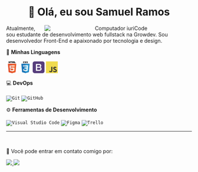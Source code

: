 <h1 align="center">👋 Olá, eu sou Samuel Ramos</h1>

<p align="center">
  <img src="https://raw.githubusercontent.com/MicaelliMedeiros/micaellimedeiros/master/image/computer-illustration.png" min-width="400px" max-width="400px" width="400px" align="right" alt="Computador iuriCode">
</p>

<p align="left">
  Atualmente, sou estudante de desenvolvimento web fullstack na Growdev.
  Sou desenvolvedor Front-End e apaixonado por tecnologia e design.
</p>

<p align="left">
  🚀 <strong>Minhas Linguagens</strong> <br><br>
  <code><img height="32" src="https://raw.githubusercontent.com/github/explore/80688e429a7d4ef2fca1e82350fe8e3517d3494d/topics/html/html.png" alt="HTML5"/></code>
  <code><img height="32" src="https://raw.githubusercontent.com/github/explore/80688e429a7d4ef2fca1e82350fe8e3517d3494d/topics/css/css.png" alt="CSS"/></code>
  <code><img height="32" src="https://raw.githubusercontent.com/github/explore/80688e429a7d4ef2fca1e82350fe8e3517d3494d/topics/bootstrap/bootstrap.png" alt="Bootstrap"/></code>
  <code><img height="32" src="https://raw.githubusercontent.com/github/explore/80688e429a7d4ef2fca1e82350fe8e3517d3494d/topics/javascript/javascript.png" alt="Javascript"/></code>
</p>

<p align="left">
  💻 <strong>DevOps</strong> <br><br>
  <code><img height="32" src="https://img.shields.io/badge/-Git-333333?style=flat&logo=git" alt="Git"/></code>
  <code><img height="32" src="https://img.shields.io/badge/-GitHub-333333?style=flat&logo=github" alt="GitHub"/></code>
</p>

<p align="left">
  ⚙️ <strong>Ferramentas de Desenvolvimento</strong> <br><br>
  <code><img height="32" src="https://img.shields.io/badge/-Visual%20Studio%20Code-333333?style=flat&logo=visual-studio-code&logoColor=007ACC" alt="Visual Studio Code"/></code>
  <code><img height="32" src="https://img.shields.io/badge/-Figma-333333?style=flat&logo=figma&logoColor=007ACC" alt="Figma"/></code>
  <code><img height="32" src="https://img.shields.io/badge/-Trello-333333?style=flat&logo=trello&logoColor=007ACC" alt="Trello"/></code>
</p>

<hr>
<br>

<p align="left">
  💌 Você pode entrar em contato comigo por:
</p>

<p align="left">
  <a href="mailto:progsamu@gmail.com" alt="Gmail">
    <img src="https://img.shields.io/badge/-Gmail-FF0000?style=flat-square&labelColor=FF0000&logo=gmail&logoColor=white" />
  </a>
  <a href="https://www.linkedin.com/in/samuel-ramos-dev/" alt="Linkedin">
    <img src="https://img.shields.io/badge/-LinkedIn-0e76a8?style=flat-square&logo=Linkedin&logoColor=white"/>
  </a>
</p>
